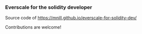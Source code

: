 ### Everscale for the solidity developer

Source code of https://mnill.github.io/everscale-for-solidity-dev/

Contributions are welcome!
